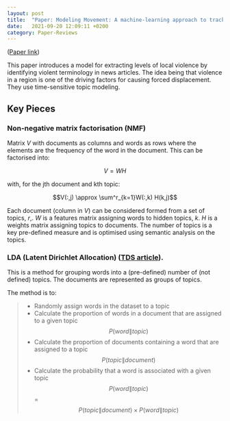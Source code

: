 ```yaml
---
layout: post
title:  "Paper: Modeling Movement: A machine-learning approach to track migration routes after displacement"
date:   2021-09-20 12:09:11 +0200
category: Paper-Reviews
---
```

([Paper
link](https://d1wqtxts1xzle7.cloudfront.net/63726782/Predicting_Forced_Population_Displacemen-with-cover-page-v2.pdf?Expires=1633610854&Signature=Ont1e6RFJ6LIYHvfH3S3laZbmGIXuLPAh30q18EntO2ASjHvGXp6k~GvfW-iujUPwCeHkovCTeei7QxNd28Hge7LyjOBpawc~AFcfSOIsmweauX2DsBtfYyJOOcw1WX4GUCbYcdobBZfWfx5djFo33AO9qGz9kavAQdCcz4NQzPExLXdvagKFMbpepN5Hf8JfqOlyhj0MKYbdAWDvbaZvs7ELnBVAZCQ1xkPK1Dt4WVpPPsazQXBYWLNVNHLlOydg1gwPFEiJFYcIrlPqa8hZd4AzuZE1AT2P56qiEfeq7MbcSFhZeafpVlCqsNoouwb6NR-T~hxjNG9GVqx-b7BlA__&Key-Pair-Id=APKAJLOHF5GGSLRBV4ZA))

This paper introduces a model for extracting levels of local violence by identifying violent terminology in news articles. The idea being that
violence in a region is one of the driving factors for causing forced displacement. They use time-sensitive topic modeling.

## Key Pieces

### Non-negative matrix factorisation (NMF)

Matrix $V$ with documents as columns and words as rows where the elements are the frequency of the word in the document. This can be factorised into:

$$V=WH$$

with, for the jth document and kth topic:

$$V(:,j) \approx \sum^r_{k=1}W(:,k) H(k,j)$$

Each document (column in $V$) can be considered formed from a set of topics, $r$,. $W$ is a features matrix assigning words to hidden topics, $k$. $H$
is a weights matrix assigning topics to documents. The number of topics is a key pre-defined measure and is optimised using semantic analysis on the
topics.












### LDA (Latent Dirichlet Allocation) ([TDS article](https://towardsdatascience.com/latent-dirichlet-allocation-lda-9d1cd064ffa2)).
 This is a method for grouping words into a (pre-defined) number of (not defined) topics. The documents are represented as groups of topics.

The method is to:
 > - Randomly assign words in the dataset to a topic 
 > - Calculate the proportion of words in a document that are assigned to a given topic $$P(word\|topic)$$
 > - Calculate the proportion of documents containing a word that are assigned to a topic $$P(topic\|document)$$
 > - Calculate the probability that a word is associated with a given topic $$P(word\|topic)$$ = $$P(topic\|document) \times P(word\|topic)$$


